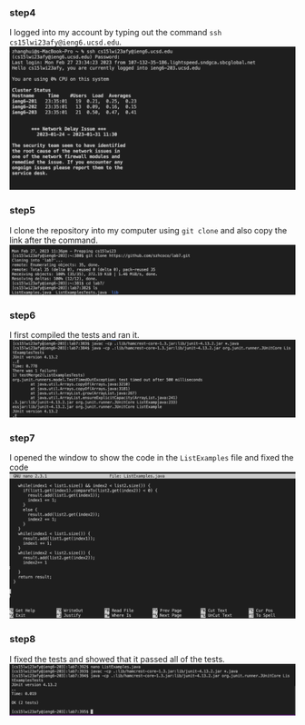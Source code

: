 
### step4
I logged into my account by typing out the command ```ssh cs15lwi23afy@ieng6.ucsd.edu```.
![Image](step1.png) 

### step5
I clone the repository into my computer using ```git clone``` and also copy the link after the command. 
![Image](step2.png)

### step6
I first compiled the tests and ran it. 
![Image](step3.png)

### step7
I opened the window to show the code in the ```ListExamples``` file and fixed the code
![Image](step5.png) 

### step8
I fixed the tests and showed that it passed all of the tests. 
![Image](step4.png) 
